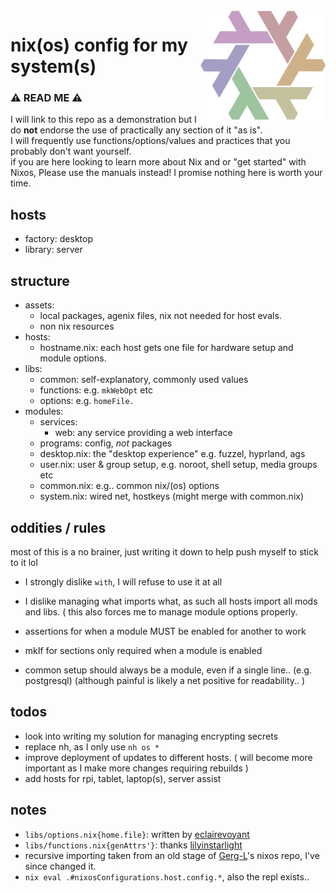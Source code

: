 <img align="right" src="./assets/pridenixlogo.png" width="200"/>

# nix(os) config for my system(s)

### ⚠ READ ME ⚠
I will link to this repo as a demonstration but I do **not** endorse the use of practically any section of it "as is". <br>
I will frequently use functions/options/values and practices that you probably don't want yourself. <br>
if you are here looking to learn more about Nix and or "get started" with Nixos, Please use the manuals instead! I promise nothing here is worth your time.


## hosts
- factory: desktop
- library: server

## structure
- assets:
    - local packages, agenix files, nix not needed for host evals.
    - non nix resources
- hosts:
    - hostname.nix: each host gets one file for hardware setup and module options.
- libs:
    - common: self-explanatory, commonly used values
    - functions: e.g. `mkWebOpt` etc
    - options: e.g. `homeFile.`
- modules:
    - services:
        - web: any service providing a web interface
    - programs: config, _not_ packages
    - desktop.nix: the "desktop experience" e.g. fuzzel, hyprland, ags
    - user.nix: user & group setup, e.g. noroot, shell setup, media groups etc
    - common.nix: e.g.. common nix/(os) options 
    - system.nix: wired net, hostkeys (might merge with common.nix)

## oddities / rules
most of this is a no brainer, just writing it down to help push myself to stick to it lol
- I strongly dislike `with`, I will refuse to use it at all
- I dislike managing what imports what, as such all hosts import all mods and libs.
( this also forces me to manage module options properly.

- assertions for when a module MUST be enabled for another to work
- mkIf for sections only required when a module is enabled

- common setup should always be a module, even if a single line.. (e.g. postgresql) (although painful is likely a net positive for readability.. )

## todos
- look into writing my solution for managing encrypting secrets
- replace nh, as I only use `nh os *`
- improve deployment of updates to different hosts. ( will become more important as I make more changes requiring rebuilds )
- add hosts for rpi, tablet, laptop(s), server assist

## notes
- `libs/options.nix{home.file}`: written by [eclairevoyant](https://github.com/eclairevoyant)
- `libs/functions.nix{genAttrs'}`: thanks [lilyinstarlight](https://github.com/lilyinstarlight)
- recursive importing taken from an old stage of [Gerg-L](https://github.com/Gerg-L)'s nixos repo, I've since changed it.
- `nix eval .#nixosConfigurations.host.config.*`, also the repl exists..
